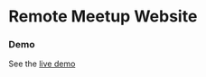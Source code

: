 # Remote Meetup Website

### Demo

See the [live demo](https://freight-forwarder-crocodile-24828.netlify.com/)
